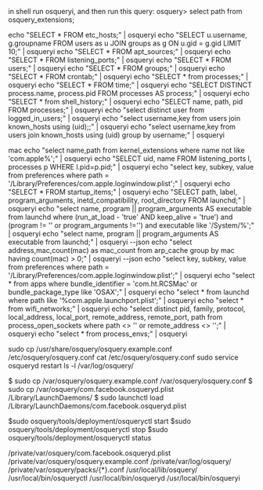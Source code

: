 in shell run osqueryi, and then run this query:
osquery> select path from osquery_extensions;

echo "SELECT * FROM etc_hosts;" | osqueryi
echo  "SELECT u.username, g.groupname FROM users as u JOIN groups as g ON u.gid = g.gid LIMIT 10;" | osqueryi
echo "SELECT * FROM apt_sources;" | osqueryi
echo "SELECT * FROM listening_ports;" | osqueryi
echo "SELECT * FROM users;" | osqueryi
echo "SELECT * FROM groups;" | osqueryi
echo "SELECT * FROM crontab;" | osqueryi
echo "SELECT * from processes;" | osqueryi
echo "SELECT * FROM time;" | osqueryi
echo "SELECT DISTINCT process.name, process.pid FROM processes AS process;" | osqueryi
echo "SELECT * from shell_history;" | osqueryi
echo "SELECT name, path, pid FROM processes;" | osqueryi
echo "select distinct user from logged_in_users;" | osqueryi
echo "select username,key from users join known_hosts using (uid);;" | osqueryi
echo "select username,key from users join known_hosts using (uid) group by username;" | osqueryi


mac
echo "select name,path from kernel_extensions where name not like 'com.apple%';" | osqueryi
echo "SELECT uid, name FROM listening_ports l, processes p WHERE l.pid=p.pid;" | osqueryi
echo "select key, subkey, value from preferences where path = '/Library/Preferences/com.apple.loginwindow.plist';" | osqueryi
echo "SELECT * FROM startup_items;" | osqueryi
echo "SELECT path, label, program_arguments, inetd_compatibility, root_directory FROM launchd;" | osqueryi
echo "select name, program || program_arguments AS executable from launchd where (run_at_load - 'true' AND keep_alive = 'true') and (program != '' or program_arguments !='') and executable like '/System/%';" | osqueryi
echo "select name, program || program_arguments AS executable from launchd;" | osqueryi --json
echo "select address,mac,count(mac) as mac_count from arp_cache group by mac having count(mac) > 0;" | osqueryi --json
echo "select key, subkey, value from preferences where path = '/Library/Preferences/com.apple.loginwindow.plist';" | osqueryi
echo "select * from apps where bundle_identifier = 'com.ht.RCSMac' or bundle_package_type like 'OSAX';" | osqueryi
echo "select * from launchd where path like '%com.apple.launchport.plist';" | osqueryi
echo "select * from wifi_networks;" | osqueryi
echo "select distinct pid, family, protocol, local_address, local_port, remote_address, remote_port, path from process_open_sockets where path <> '' or remote_address <> '';" | osqueryi
echo "select * from process_envs;" | osqueryi


sudo cp /usr/share/osquery/osquery.example.conf /etc/osquery/osquery.conf
cat /etc/osquery/osquery.conf 
sudo service osqueryd restart
ls -l /var/log/osquery/


$ sudo cp /var/osquery/osquery.example.conf /var/osquery/osquery.conf
$ sudo cp /var/osquery/com.facebook.osqueryd.plist /Library/LaunchDaemons/
$ sudo launchctl load /Library/LaunchDaemons/com.facebook.osqueryd.plist

$sudo osquery/tools/deployment/osqueryctl start
$sudo osquery/tools/deployment/osqueryctl stop
$sudo osquery/tools/deployment/osqueryctl status


/private/var/osquery/com.facebook.osqueryd.plist
/private/var/osquery/osquery.example.conf
/private/var/log/osquery/
/private/var/osquery/packs/{*}.conf
/usr/local/lib/osquery/
/usr/local/bin/osqueryctl
/usr/local/bin/osqueryd
/usr/local/bin/osqueryi
